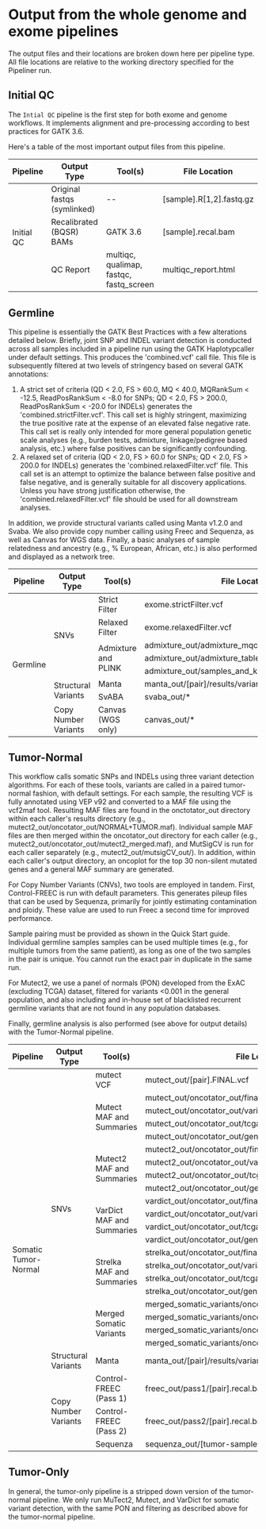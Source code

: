 # Output from the whole genome and exome pipelines
The output files and their locations are broken down here per pipeline type.  All file locations are relative to the working directory specified for the Pipeliner run.

## Initial QC
The `Intial QC` pipeline is the first step for both exome and genome workflows.  It implements alignment and pre-processing according to best practices for GATK 3.6.

Here's a table of the most important output files from this pipeline. 

<table>
    <thead>
        <tr>
            <th>Pipeline</th>
            <th>Output Type</th>
            <th>Tool(s)</th>
            <th>File Location</th>
        </tr>
    </thead>
    <tbody>
        <tr>
            <td rowspan=4>Initial QC</td>
        </tr>
        <tr>
            <td>Original fastqs (symlinked)</td>
            <td>--</td>
            <td>[sample].R[1,2].fastq.gz</td>
        </tr>
        <tr>
            <td>Recalibrated (BQSR) BAMs</td>
            <td>GATK 3.6</td>
            <td>[sample].recal.bam</td>
        </tr>
        <tr>
            <td>QC Report</td>
            <td>multiqc, qualimap, fastqc, fastq_screen</td>
            <td>multiqc_report.html</td>
        </tr>
    </tbody>
</table>

## Germline
This pipeline is essentially the GATK Best Practices with a few alterations detailed below. Briefly, joint SNP and INDEL variant detection is conducted across all samples included in a pipeline run using the GATK Haplotypcaller under default settings. This produces the 'combined.vcf' call file. This file is subsequently filtered at two levels of stringency based on several GATK annotations:

1. A strict set of criteria (QD < 2.0, FS > 60.0, MQ < 40.0, MQRankSum < -12.5, ReadPosRankSum < -8.0 for SNPs; QD < 2.0, FS > 200.0, ReadPosRankSum < -20.0 for INDELs) generates the 'combined.strictFilter.vcf'. This call set is highly stringent, maximizing the true positive rate at the expense of an elevated false negative rate. This call set is really only intended for more general population genetic scale analyses (e.g., burden tests, admixture, linkage/pedigree based analysis, etc.) where false positives can be significantly confounding.
2. A relaxed set of criteria (QD < 2.0, FS > 60.0 for SNPs; QD < 2.0, FS > 200.0 for INDELs) generates the 'combined.relaxedFilter.vcf' file. This call set is an attempt to optimize the balance between false positive and false negative, and is generally suitable for all discovery applications. Unless you have strong justification otherwise, the 'combined.relaxedFilter.vcf' file should be used for all downstream analyses.

In addition, we provide structural variants called using Manta v1.2.0 and Svaba. We also provide copy number calling using Freec and Sequenza, as well as Canvas for WGS data.  Finally, a basic analyses of sample relatedness and ancestry (e.g., % European, African, etc.) is also performed and displayed as a network tree.

<table>
    <thead>
        <tr>
            <th>Pipeline</th>
            <th>Output Type</th>
            <th>Tool(s)</th>
            <th>File Location</th>
        </tr>
    </thead>
    <tbody>
        <tr>
            <td rowspan=16>Germline</td>
        </tr>
        <tr>
            <td rowspan=7>SNVs</td>
        </tr>
        <tr>
            <td>Strict Filter</td>
            <td>exome.strictFilter.vcf</td>
        </tr>
        <tr>
            <td>Relaxed Filter</td>
            <td>exome.relaxedFilter.vcf</td>
        </tr>
        <tr>
            <td rowspan=4>Admixture and PLINK</td>
        </tr>
        <tr>
            <td>admixture_out/admixture_mqc.png</td>
        </tr>
        <tr>
            <td>admixture_out/admixture_table.tsv</td>
        </tr>
        <tr>
            <td>admixture_out/samples_and_knowns_filtered_recode*</td>
        </tr>
        <tr>
            <td rowspan=3>Structural Variants</td>
        </tr>
        <tr>
            <td>Manta</td>
            <td>manta_out/[pair]/results/variants/diploidSV.vcf.gz</td>
        </tr>
        <tr>
            <td>SvABA</td>
            <td>svaba_out/*</td>
        </tr>
        <tr>
            <td rowspan=2>Copy Number Variants</td>
        </tr>
        <tr>
            <td>Canvas (WGS only)</td>
            <td>canvas_out/*</td>
        </tr>
    </tbody>
</table>


## Tumor-Normal
This workflow calls somatic SNPs and INDELs using three variant detection algorithms. For each of these tools, variants are called in a paired tumor-normal fashion, with default settings. For each sample, the resulting VCF is fully annotated using VEP v92 and converted to a MAF file using the vcf2maf tool. Resulting MAF files are found in the onctotator_out directory within each caller's results directory (e.g., mutect2_out/oncotator_out/NORMAL+TUMOR.maf). Individual sample MAF files are then merged within the oncotator_out directory for each caller (e.g., mutect2_out/oncotator_out/mutect2_merged.maf), and MutSigCV is run for each caller separately (e.g., mutect2_out/mutsigCV_out/). In addition, within each caller's output directory, an oncoplot for the top 30 non-silent mutated genes and a general MAF summary are generated.

For Copy Number Variants (CNVs), two tools are employed in tandem.  First, Control-FREEC is run with default parameters.  This generates pileup files that can be used by Sequenza, primarily for jointly estimating contamination and ploidy. These value are used to run Freec a second time for improved performance.

Sample pairing must be provided as shown in the Quick Start guide. Individual germline samples samples can be used multiple times (e.g., for multiple tumors from the same patient), as long as one of the two samples in the pair is unique. You cannot run the exact pair in duplicate in the same run.

For Mutect2, we use a panel of normals (PON) developed from the ExAC (excluding TCGA) dataset, filtered for variants <0.001 in the general population, and also including and in-house set of blacklisted recurrent germline variants that are not found in any population databases.

Finally, germline analysis is also performed (see above for output details) with the Tumor-Normal pipeline.
 
 

<table>
    <thead>
        <tr>
            <th>Pipeline</th>
            <th>Output Type</th>
            <th>Tool(s)</th>
            <th>File Location</th>
        </tr>
    </thead>
    <tbody>
        <tr>
            <td rowspan=36>Somatic Tumor-Normal</td>
        </tr>
        <tr>
            <td rowspan=27>SNVs</td>
        </tr>
        <tr>
            <td>mutect VCF</td>
            <td>mutect_out/[pair].FINAL.vcf</td>
        </tr>
        <tr>
            <td rowspan=5>Mutect MAF and Summaries</td>
        </tr>
        <tr>
            <td>mutect_out/oncotator_out/final_filtered.maf</td>
        </tr>
        <tr>
            <td>mutect_out/oncotator_out/variants_fixed.maf</td>
        </tr>
        <tr>
            <td>mutect_out/oncotator_out/tcga_comparison.pdf</td>
        </tr>
        <tr>
            <td>mutect_out/oncotator_out/genes_by_VAF.pdf</td>
        </tr>
        <tr>
            <td rowspan=5>Mutect2 MAF and Summaries</td>
        </tr>
        <tr>
            <td>mutect2_out/oncotator_out/final_filtered.maf</td>
        </tr>
        <tr>
            <td>mutect2_out/oncotator_out/variants_fixed.maf</td>
        </tr>
        <tr>
            <td>mutect2_out/oncotator_out/tcga_comparison.pdf</td>
        </tr>
        <tr>
            <td>mutect2_out/oncotator_out/genes_by_VAF.pdf</td>
        </tr>
        <tr>
            <td rowspan=5>VarDict MAF and Summaries</td>
        </tr>
        <tr>
            <td>vardict_out/oncotator_out/final_filtered.maf</td>
        </tr>
        <tr>
            <td>vardict_out/oncotator_out/variants_fixed.maf</td>
        </tr>
        <tr>
            <td>vardict_out/oncotator_out/tcga_comparison.pdf</td>
        </tr>
        <tr>
            <td>vardict_out/oncotator_out/genes_by_VAF.pdf</td>
        </tr>
        <tr>
            <td rowspan=5>Strelka MAF and Summaries</td>
        </tr>
        <tr>
            <td>strelka_out/oncotator_out/final_filtered.maf</td>
        </tr>
        <tr>
            <td>strelka_out/oncotator_out/variants_fixed.maf</td>
        </tr>
        <tr>
            <td>strelka_out/oncotator_out/tcga_comparison.pdf</td>
        </tr>
        <tr>
            <td>strelka_out/oncotator_out/genes_by_VAF.pdf</td>
        </tr>
        <tr>
            <td rowspan=5>Merged Somatic Variants</td>
        </tr>
        <tr>
            <td>merged_somatic_variants/oncotator_out/final_filtered.maf</td>
        </tr>
        <tr>
            <td>merged_somatic_variants/oncotator_out/variants_fixed.maf</td>
        </tr>
        <tr>
            <td>merged_somatic_variants/oncotator_out/tcga_comparison.pdf</td>
        </tr>
        <tr>
            <td>merged_somatic_variants/oncotator_out/genes_by_VAF.pdf</td>
        </tr>
        <tr>
            <td rowspan=2>Structural Variants</td>
        </tr>
        <tr>
            <td>Manta</td>
            <td>manta_out/[pair]/results/variants/diploidSV.vcf.gz</td>
        </tr>
        <tr>
            <td rowspan=4>Copy Number Variants</td>
        </tr>
        <tr>
            <td>Control-FREEC (Pass 1)</td>
            <td>freec_out/pass1/[pair].recal.bam_CNVs.p.value.txt</td>
        </tr>
        <tr>
            <td>Control-FREEC (Pass 2)</td>
            <td>freec_out/pass2/[pair].recal.bam_CNVs.p.value.txt</td>
        </tr>
        <tr>
            <td>Sequenza</td>
            <td>sequenza_out/[tumor-sample]/*</td>
        </tr>
    </tbody>
</table>

## Tumor-Only
In general, the tumor-only pipeline is a stripped down version of the tumor-normal pipeline. We only run MuTect2, Mutect, and VarDict for somatic variant detection, with the same PON and filtering as described above for the tumor-normal pipeline.


